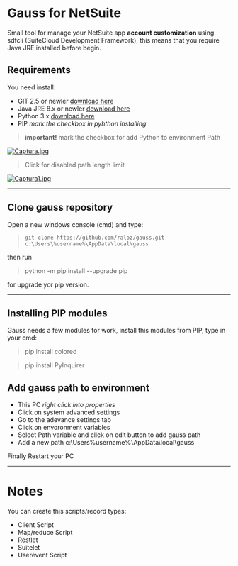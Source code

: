 # Gauss for NetSuite

Small tool for manage your NetSuite app **account customization** using sdfcli (SuiteCloud Development Framework), this means that you require Java JRE installed before begin.

## Requirements

You need install:

- GIT 2.5 or newler [download here](https://git-scm.com/download/win)
- Java JRE 8.x or newler [download here](https://www.java.com/es/download/) 
- Python 3.x [download here](https://www.python.org/downloads/) 
- PIP *mark the checkbox in pyhthon installing*


> **important!**
> mark the checkbox for add Python to environment Path

[![Captura.jpg](https://i.postimg.cc/15Tswq91/Captura.jpg)](https://postimg.cc/56whMjYs)

> Click for disabled path length limit

[![Captura1.jpg](https://i.postimg.cc/WpkQCHVC/Captura1.jpg)](https://postimg.cc/V5zGb4dW)

---

## Clone gauss repository

Open a new windows console (cmd) and type:

> ```git clone https://github.com/raloz/gauss.git c:\Users\%username%\AppData\local\gauss```

then run 

> python -m pip install --upgrade pip

for upgrade yor pip version.

---

## Installing PIP modules

Gauss needs a few modules for work, install this modules from PIP, type in your cmd:

> pip install colored

> pip install PyInquirer

## Add gauss path to environment

- This PC *right click into properties* 
- Click on system advanced settings
- Go to the adevance settings tab
- Click on envoronment variables 
- Select Path variable and click on edit button to add gauss path
- Add a new path c:\Users\%username%\AppData\local\gauss

Finally Restart your PC

---

# Notes

You can create this scripts/record types:

- Client Script
- Map/reduce Script
- Restlet
- Suitelet
- Userevent Script